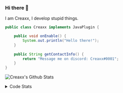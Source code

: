 ### Hi there 👋

I am Creaxx, I develop stupid things. 

```java
public class Creaxx implements JavaPlugin {

    public void onEnable() {
        System.out.println("Hello there!");
    }
    
    public String getContactInfo() {
        return "Message me on discord: Creaxx#0001";
    }
}
```

![Creaxx's Github Stats](https://github-readme-stats.vercel.app/api?username=CreaxxOG&show_icons=true&theme=dark&count_private=true)

<details>
  <summary>Code Stats</summary>

<!--START_SECTION:waka-->
![Code Time](http://img.shields.io/badge/Code%20Time-954%20hrs%2051%20mins-blue)

![Lines of code](https://img.shields.io/badge/From%20Hello%20World%20I%27ve%20Written-2%20Thousand%20lines%20of%20code-blue)

**🐱 My GitHub Data** 

> 🏆 763 Contributions in the Year 2022
 > 
> 📦 231.3 kB Used in GitHub's Storage 
 > 
> 🚫 Not Opted to Hire
 > 
> 📜 3 Public Repositories 
 > 
> 🔑 3 Private Repositories  
 > 
**I'm an Early 🐤** 

```text
🌞 Morning    22 commits     █░░░░░░░░░░░░░░░░░░░░░░░░   4.37% 
🌆 Daytime    231 commits    ███████████░░░░░░░░░░░░░░   45.92% 
🌃 Evening    237 commits    ███████████░░░░░░░░░░░░░░   47.12% 
🌙 Night      13 commits     ░░░░░░░░░░░░░░░░░░░░░░░░░   2.58%

```
📅 **I'm Most Productive on Saturday** 

```text
Monday       70 commits     ███░░░░░░░░░░░░░░░░░░░░░░   13.92% 
Tuesday      63 commits     ███░░░░░░░░░░░░░░░░░░░░░░   12.52% 
Wednesday    79 commits     ████░░░░░░░░░░░░░░░░░░░░░   15.71% 
Thursday     53 commits     ██░░░░░░░░░░░░░░░░░░░░░░░   10.54% 
Friday       60 commits     ███░░░░░░░░░░░░░░░░░░░░░░   11.93% 
Saturday     92 commits     ████░░░░░░░░░░░░░░░░░░░░░   18.29% 
Sunday       86 commits     ████░░░░░░░░░░░░░░░░░░░░░   17.1%

```


📊 **This Week I Spent My Time On** 

```text
💬 Programming Languages: 
Java                     12 hrs 32 mins      ███████████████████████░░   92.79% 
XML                      26 mins             ░░░░░░░░░░░░░░░░░░░░░░░░░   3.31% 
YAML                     18 mins             ░░░░░░░░░░░░░░░░░░░░░░░░░   2.27% 
GitIgnore file           10 mins             ░░░░░░░░░░░░░░░░░░░░░░░░░   1.25% 
Kotlin                   2 mins              ░░░░░░░░░░░░░░░░░░░░░░░░░   0.31%

🔥 Editors: 
IntelliJ                 13 hrs 30 mins      █████████████████████████   100.0%

```

**I Mostly Code in Java** 

```text
Java                     8 repos             ████████████████░░░░░░░░░   66.67% 
Kotlin                   3 repos             ██████░░░░░░░░░░░░░░░░░░░   25.0% 
EJS                      1 repo              ██░░░░░░░░░░░░░░░░░░░░░░░   8.33%

```



 Last Updated on 31/10/2022 18:35:53 UTC
<!--END_SECTION:waka-->
</details>
